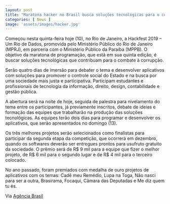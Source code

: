 ```yaml
---
layout: post
title: "Maratona hacker no Brasil busca soluções tecnológicas para o combate à corrupção"
categories: [ News ]
image: 'assets/images/hacker.jpg'
---
```


Começou nesta quinta-feira hoje (10), no Rio de Janeiro, a Hackfest 2019 – Um Rio de Dados, promovida pelo Ministério Público do Rio de Janeiro (MPRJ), em parceria com o Ministério Público da Paraíba (MPPB). O objetivo da maratona de programação, que está em sua quinta edição, é buscar soluções tecnológicas que contribuam para o combate à corrupção.

<div id="46254-28"><script src="//ads.themoneytizer.com/s/gen.js?type=28"></script><script src="//ads.themoneytizer.com/s/requestform.js?siteId=46254&formatId=28"></script></div>

Serão quatro dias de imersão para debater o tema e desenvolver aplicativos com soluções para promover o controle social do Estado e na busca por uma sociedade mais justa e participativa. Participam estudantes e profissionais de tecnologia da informação, direito, design, contabilidade e gestão pública.

A abertura será na noite de hoje, seguida de palestra para nivelamento do tema entre os participantes, já previamente inscritos, debate de ideias e formação das equipes que trabalharão na produção das soluções tecnológicas. As equipes terão dois dias para programar e desenvolver os aplicativos, que serão apresentados no domingo (13). 

Os três melhores projetos serão selecionados como finalistas para participar da segunda etapa da competição, que ocorrerá em dezembro, quando os softwares deverão ser entregues prontos para usufruto gratuito da sociedade. O prêmio será de R$ 9 mil para a equipe que fizer o melhor projeto, de R$ 6 mil para o segundo lugar e de R$ 4 mil para o terceiro colocado.

No ano passado, foram premiados com medalha de ouro projetos de aplicativos com os temas: Cadê meu Remédio, Lupa na Toga, Não nasci para ser a outra, Brasirama, Focaqui, Câmara das Deputadas e Me diz quem tu és.

Via [Agência Brasil](http://agenciabrasil.ebc.com.br/geral/noticia/2019-10/maratona-hacker-busca-solucoes-tecnologicas-para-o-combate-corrupcao)  

<script async src="https://pagead2.googlesyndication.com/pagead/js/adsbygoogle.js"></script>
<!-- Informat -->
<ins class="adsbygoogle"
     style="display:block"
     data-ad-client="ca-pub-2838251107855362"
     data-ad-slot="2327980059"
     data-ad-format="auto"
     data-full-width-responsive="true"></ins>
<script>
(adsbygoogle = window.adsbygoogle || []).push({});
</script>  




